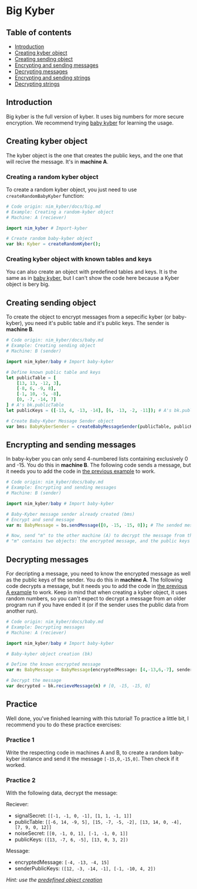 # Big Kyber 
## Table of contents
- [Introduction](#introduction)
- [Creating kyber object](#creating-kyber-object)
- [Creating sending object](#creating-sending-object)
- [Encrypting and sending messages](#encrypting-and-sending-messages)
- [Decrypting messages](#decrypting-messages)
- [Encrypting and sending strings]()
- [Decrypting strings]()

## Introduction
Big kyber is the full version of kyber. It uses big numbers for more secure encryption. We recommend trying [baby kyber](baby.md) for learning the usage.

## Creating kyber object
The kyber object is the one that creates the public keys, and the one that will recive the message. It's in **machine A**.

### Creating a random kyber object
To create a random kyber object, you just need to use `createRandomBabyKyber` function:
```nim
# Code origin: nim_kyber/docs/big.md
# Example: Creating a random-kyber object
# Machine: A (reciever)

import nim_kyber # Import-kyber

# Create random baby-kyber object
var bk: Kyber = createRandomKyber();
```

### Creating kyber object with known tables and keys
You can also create an object with predefined tables and keys.
It is the same as in [baby kyber](), but I can't show the code here because a Kyber object is bery big.

## Creating sending object
To create the object to encrypt messages from a sepecific kyber (or baby-kyber), you need it's public table and it's public keys. The sender is **machine B**.

```nim
# Code origin: nim_kyber/docs/baby.md
# Example: Creating sending object
# Machine: B (sender)

import nim_kyber/baby # Import baby-kyber

# Define known public table and keys
let publicTable = [
    [13, 13, -12, 3],
    [-8, 6, -9, 8],
    [-1, 10, -5, -8],
    [0, -7, -14, 7]
] # A's bk.publicTable
let publicKeys = ([-13, 4, -13, -14], [6, -13, -2, -11]); # A's bk.publicKeys

# Create Baby-Kyber Message Sender object
var bms: BabyKyberSender = createBabyMessageSender(publicTable, publicKeys);
```

## Encrypting and sending messages
In baby-kyber you can only send 4-numbered lists containing exclusively 0 and -15. You do this in **machine B**. The following code sends a message, but it needs you to add the code in [the previous example](#creating-sending-object) to work.
```nim
# Code origin: nim_kyber/docs/baby.md
# Example: Encrypting and sending messages
# Machine: B (sender)

import nim_kyber/baby # Import baby-kyber

# Baby-Kyber message sender already created (bms)
# Encrypt and send message
var m: BabyMessage = bs.sendMessage([0, -15, -15, 0]); # The sended messace is [0, -15, -15, 0]

# Now, send "m" to the other machine (A) to decrypt the message from there. 
# "m" contains two objects: the encrypted message, and the public keys of the sender.
```

## Decrypting messages
For decripting a message, you need to know the encrypted message as well as the public keys of the sender. You do this in **machine A**.
The following code decrypts a message, but it needs you to add the code in [the previous A example](#creating-kyber-object) to work. Keep in mind that when creating a kyber object, it uses random numbers, so you can't expect to decrypt a message from an older program run if you have ended it (or if the sender uses the public data from another run).
```nim
# Code origin: nim_kyber/docs/baby.md
# Example: Decrypting messages
# Machine: A (reciever)

import nim_kyber/baby # Import baby-kyber

# Baby-kyber object creation (bk)

# Define the known encrypted message
var m: BabyMessage = BabyMessage(encryptedMessage: [4,-13,6,-7], senderPublicKeys: ([-6,10,-8,6], [7,-14,-9,-15])) # B's "m"

# Decrypt the message
var decrypted = bk.recieveMessage(m) # [0, -15, -15, 0]
```

## Practice
Well done, you've finished learning with this tutorial!
To practice a little bit, I recommend you to do these practice exercises:

### Practice 1
Write the respecting code in machines A and B, to create a random baby-kyber instance and send it the message `[-15,0,-15,0]`.
Then check if it worked.

### Practice 2
With the following data, decrypt the message:

Reciever:
- signalSecret: `[[-1, -1, 0, -1], [1, 1, -1, 1]]`
- publicTable: `[[-6, 14, -9, 5], [15, -7, -5, -2], [13, 14, 0, -4], [7, 9, 0, 12]]`
- noiseSecret: `[[0, -1, 0, 1], [-1, -1, 0, 1]]`
- publicKeys: `([13, -7, 6, -5], [13, 0, 3, 2])`

Message:
- encryptedMessage: `[-4, -13, -4, 15]`
- senderPublicKeys: `([12, -3, -14, -1], [-1, -10, 4, 2])`

*Hint: use the [predefined object creation](#creating-kyber-object-with-known-tables-and-keys)*
